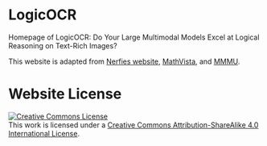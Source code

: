 # LogicOCR
Homepage of LogicOCR: Do Your Large Multimodal Models Excel at Logical Reasoning on Text-Rich Images? 

This website is adapted from [Nerfies website](https://nerfies.github.io), [MathVista](https://mathvista.github.io/), and [MMMU](https://github.com/MMMU-Benchmark/MMMU).

# Website License
<a rel="license" href="http://creativecommons.org/licenses/by-sa/4.0/"><img alt="Creative Commons License" style="border-width:0" src="https://i.creativecommons.org/l/by-sa/4.0/88x31.png" /></a><br />This work is licensed under a <a rel="license" href="http://creativecommons.org/licenses/by-sa/4.0/">Creative Commons Attribution-ShareAlike 4.0 International License</a>.
